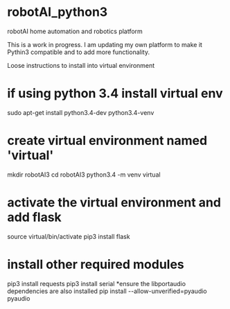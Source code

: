 # robotAI_python3
robotAI home automation and robotics platform

This is a work in progress. I am updating my own platform to make it Pythin3 compatible and to add more functionality.


Loose instructions to install into virtual environment


# if using python 3.4 install virtual env
sudo apt-get install python3.4-dev python3.4-venv


# create virtual environment named 'virtual'
mkdir robotAI3
cd robotAI3
python3.4 -m venv virtual

# activate the virtual environment and add flask
source virtual/bin/activate
pip3 install flask

# install other required modules
pip3 install requests
pip3 install serial
*ensure the libportaudio dependencies are also installed
pip install --allow-unverified=pyaudio pyaudio





